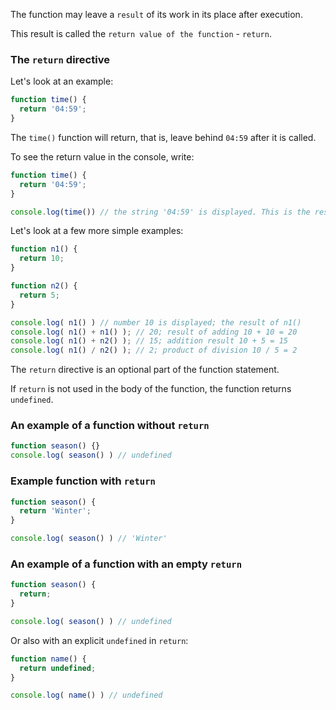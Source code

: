 The function may leave a `result` of its work in its place after execution. 

This result is called the `return value of the function` - `return`.  

### The `return` directive

Let's look at an example:

``` javascript
function time() { 
  return '04:59'; 
}
```

The `time()` function will return, that is, leave behind `04:59` after it is called.

To see the return value in the console, write:

```javascript
function time() {
  return '04:59';
}

console.log(time()) // the string '04:59' is displayed. This is the result of the time() function
```

Let's look at a few more simple examples:

```` javascript
function n1() {
  return 10;
}

function n2() {
  return 5;
}

console.log( n1() ) // number 10 is displayed; the result of n1()
console.log( n1() + n1() ); // 20; result of adding 10 + 10 = 20
console.log( n1() + n2() ); // 15; addition result 10 + 5 = 15
console.log( n1() / n2() ); // 2; product of division 10 / 5 = 2
````

The `return` directive is an optional part of the function statement. 

If `return` is not used in the body of the function, the function returns `undefined`.

### An example of a function without `return`

```javascript
function season() {}
console.log( season() ) // undefined
````

### Example function with `return`

```javascript
function season() {
  return 'Winter';
}

console.log( season() ) // 'Winter'
```

### An example of a function with an empty `return`

```javascript
function season() {
  return;
}

console.log( season() ) // undefined
```

Or also with an explicit `undefined` in `return`:

```javascript
function name() {
  return undefined;
}

console.log( name() ) // undefined
```
